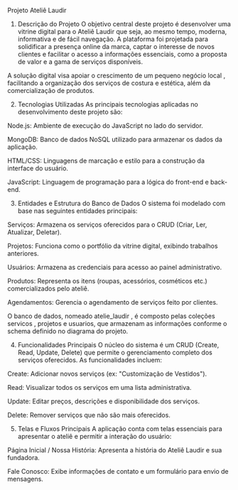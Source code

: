Projeto Ateliê Laudir
1. Descrição do Projeto
O objetivo central deste projeto é desenvolver uma vitrine digital para o Ateliê Laudir que seja, ao mesmo tempo, moderna, informativa e de fácil navegação. A plataforma foi projetada para solidificar a presença online da marca, captar o interesse de novos clientes e facilitar o acesso a informações essenciais, como a proposta de valor e a gama de serviços disponíveis.


A solução digital visa apoiar o crescimento de um pequeno negócio local , facilitando a organização dos serviços de costura e estética, além da comercialização de produtos.


2. Tecnologias Utilizadas
As principais tecnologias aplicadas no desenvolvimento deste projeto são:

Node.js: Ambiente de execução do JavaScript no lado do servidor.


MongoDB: Banco de dados NoSQL utilizado para armazenar os dados da aplicação.

HTML/CSS: Linguagens de marcação e estilo para a construção da interface do usuário.

JavaScript: Linguagem de programação para a lógica do front-end e back-end.

3. Entidades e Estrutura do Banco de Dados
O sistema foi modelado com base nas seguintes entidades principais:


Serviços: Armazena os serviços oferecidos para o CRUD (Criar, Ler, Atualizar, Deletar).


Projetos: Funciona como o portfólio da vitrine digital, exibindo trabalhos anteriores.


Usuários: Armazena as credenciais para acesso ao painel administrativo.


Produtos: Representa os itens (roupas, acessórios, cosméticos etc.) comercializados pelo ateliê.


Agendamentos: Gerencia o agendamento de serviços feito por clientes.

O banco de dados, nomeado atelie_laudir , é composto pelas coleções servicos , projetos e usuarios, que armazenam as informações conforme o schema definido no diagrama do projeto.




4. Funcionalidades Principais
O núcleo do sistema é um CRUD (Create, Read, Update, Delete) que permite o gerenciamento completo dos serviços oferecidos. As funcionalidades incluem:


Create: Adicionar novos serviços (ex: "Customização de Vestidos").


Read: Visualizar todos os serviços em uma lista administrativa.


Update: Editar preços, descrições e disponibilidade dos serviços.


Delete: Remover serviços que não são mais oferecidos.

5. Telas e Fluxos Principais
A aplicação conta com telas essenciais para apresentar o ateliê e permitir a interação do usuário:


Página Inicial / Nossa História: Apresenta a história do Ateliê Laudir e sua fundadora.



Fale Conosco: Exibe informações de contato e um formulário para envio de mensagens.
